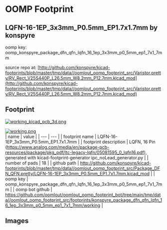 # OOMP Footprint  
## LQFN-16-1EP_3x3mm_P0.5mm_EP1.7x1.7mm  by konspyre  
  
oomp key: oomp_konspyre_package_dfn_qfn_lqfn_16_1ep_3x3mm_p0_5mm_ep1_7x1_7mm  
  
source repo at: [http://github.com/konspyre/kicad-footprints/blob/master/tmp/data//oomlout_oomp_footprint_src/Varistor.pretty/RV_Rect_V25S440P_L26.5mm_W8.2mm_P12.7mm.kicad_mod](http://github.com/konspyre/kicad-footprints/blob/master/tmp/data//oomlout_oomp_footprint_src/Varistor.pretty/RV_Rect_V25S440P_L26.5mm_W8.2mm_P12.7mm.kicad_mod)  
## Footprint  
  
[![working_kicad_pcb_3d.png](working_kicad_pcb_3d_600.png)](working_kicad_pcb_3d.png)  
  
[![working.png](working_600.png)](working.png)  
| name | value | 
| --- | --- | 
| footprint name | LQFN-16-1EP_3x3mm_P0.5mm_EP1.7x1.7mm | 
| footprint description | LQFN, 16 Pin (https://www.analog.com/media/en/package-pcb-resources/package/pkg_pdf/ltc-legacy-lqfn/05081595_0_lqfn16.pdf), generated with kicad-footprint-generator ipc_noLead_generator.py | 
| number of pads | 18 | 
| github path | http://github.com/konspyre/kicad-footprints/blob/master/tmp/data//oomlout_oomp_footprint_src/Package_DFN_QFN.pretty/LQFN-16-1EP_3x3mm_P0.5mm_EP1.7x1.7mm.kicad_mod | 
| oomp key | oomp_konspyre_package_dfn_qfn_lqfn_16_1ep_3x3mm_p0_5mm_ep1_7x1_7mm | 
| oomp bot github | https://github.com/oomlout/oomlout_oomp_footprint_bot/tree/main/tmp/data//oomlout_oomp_footprint_src/footprints/konspyre_package_dfn_qfn_lqfn_16_1ep_3x3mm_p0_5mm_ep1_7x1_7mm/working | 
## Images  
